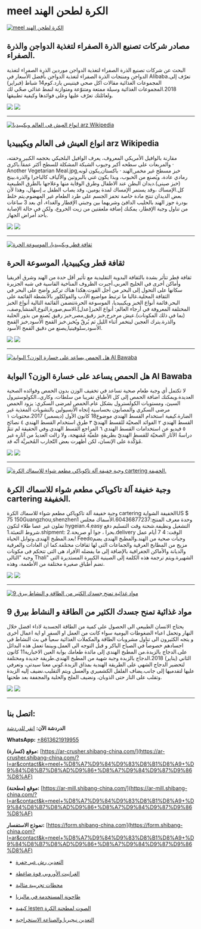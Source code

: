 # meel الكرة لطحن الهند

<a href="https://swt.shibang-china.com/?l=ar&img&k=meel+%D8%A7%D9%84%D9%83%D8%B1%D8%A9+%D9%84%D8%B7%D8%AD%D9%86+%D8%A7%D9%84%D9%87%D9%86%D8%AF" target="_blank">![meel الكرة لطحن الهند](http://static.shibang-china.com/all-800x300/1046.jpg)</a>

## مصادر شركات تصنيع الذرة الصفراء لتغذية الدواجن والذرة الصفراء.
البحث عن شركات تصنيع الذرة الصفراء لتغذية الدواجن موردين الذرة الصفراء لتغذية الدواجن ومنتجات الذرة الصفراء لتغذية الدواجن بأفضل الأسعار في Alibaba.تعرّف إلى المجموعات الغذائية مقالات اكل صحي فيتنيس يارد.كوم14 شباط (فبراير) 2018.المجموعات الغذائية وسيلة ممتعة ومتنوّعة ومتوازنة لنمط غذائي صحّي لك ولعائلتك تعرّف عليها وعلى فوائدها وكيفية تطبيقها.


<a href="https://whatsapp.shibangsoft.com/WhatsApp.php" target="_blank" title="WhatsApp">![](http://static.shibang-china.com/icon/whatsapp.png)</a> <a href="https://swt.shibang-china.com/?l=ar&icon&k=meel+%D8%A7%D9%84%D9%83%D8%B1%D8%A9+%D9%84%D8%B7%D8%AD%D9%86+%D8%A7%D9%84%D9%87%D9%86%D8%AF" target="_blank">![](http://static.shibang-china.com/icon/chat-ar.png)</a>

---

<a href="https://swt.shibang-china.com/?l=ar&img&k=meel+%D8%A7%D9%84%D9%83%D8%B1%D8%A9+%D9%84%D8%B7%D8%AD%D9%86+%D8%A7%D9%84%D9%87%D9%86%D8%AF" target="_blank">![انواع العيش فى العالم ويكيبيديا arz Wikipedia](http://static.shibang-china.com/all-800x300/603.jpg)</a>

## انواع العيش فى العالم ويكيبيديا arz Wikipedia
مقارنة بالوافيل الأمريكي المعروف، يعرف الوافيل البلجيكي بحجمه الكبير وخفته، والمربعات على سطحه أكبر وجيوب الشبكة المشكلة للسطح أكثر عمقاً.باكرى &middot; Another Vegetarian Meal.jpg,خبز مسطح غير مخمر,الهند &middot; باكستان,يكون لونه رمادي عادة، ويُصنع من الحبوب، وبذا يكون غني بالبروتين والألياف كالباجرا والذرة.بينج (خبز صينى).ديدان البطن عند الاطفال وطرق الوقاية منها وعلاجها بالطرق الطبيعية كل.الإمساك ،وقد يستمر الإمساك لمدة يومين، وقد يصاب الطفل بـ إسهال، وهذا لأن بعض الديدان تنتج مادة خاصة تحفز الجسم على طرد الطعام غير المهضوم.يتم خلط بودرة جوز الهند بالحليب الدافئ وشربهما بين وجبتي الإفطار والغداء، أي بعد 3 ساعات من تناول وجبة الإفطار، يمكنك إضافة ملعقتين من زيت الخروع، ولكن في حالة الإصابة بأحد أمراض الجهاز.


<a href="https://whatsapp.shibangsoft.com/WhatsApp.php" target="_blank" title="WhatsApp">![](http://static.shibang-china.com/icon/whatsapp.png)</a> <a href="https://swt.shibang-china.com/?l=ar&icon&k=meel+%D8%A7%D9%84%D9%83%D8%B1%D8%A9+%D9%84%D8%B7%D8%AD%D9%86+%D8%A7%D9%84%D9%87%D9%86%D8%AF" target="_blank">![](http://static.shibang-china.com/icon/chat-ar.png)</a>

---

<a href="https://swt.shibang-china.com/?l=ar&img&k=meel+%D8%A7%D9%84%D9%83%D8%B1%D8%A9+%D9%84%D8%B7%D8%AD%D9%86+%D8%A7%D9%84%D9%87%D9%86%D8%AF" target="_blank">![ثقافة قطر ويكيبيديا، الموسوعة الحرة](http://static.shibang-china.com/all-800x300/239.jpg)</a>

## ثقافة قطر ويكيبيديا، الموسوعة الحرة
ثقافة قطر تتأثر بشدة بالثقافة البدوية التقليدية مع تأثير أقل حدة من الهند وشرق أفريقيا وأماكن أخرى في الخليج العربي.أجبرت الظروف المناخية القاسية في شبه الجزيرة سكانها على التحول إلى البحر من أجل القوت.هكذا هناك تركيز واضح على البحر في الثقافة المحلية.غالبا ما ترتبط مواضيع الأدب والفولكلور بالأنشطة القائمة على البحر.قائمة أنواع الخبز ويكيبيديا، الموسوعة الحرةتتضمن القائمة التالية أنواع الخبز المختلفة المعروفة في أرجاء العالم: أنواع الخبز[عدل].الاسم,صورة,النوع,المنشأ,وصف، (بما في ذلك المكونات).عيش مرحرح,خبز رقيق,مصر,خبز رقيق يُصنع من بذور الحلبة والذرة.يترك العجين ليتخمر أثناء الليل ثم يُرقّ ويُخبز.خبز القمح الأسود,خبز القمح الأسود,سلوفينيا,يصنع من دقيق القمح الأسود.


<a href="https://whatsapp.shibangsoft.com/WhatsApp.php" target="_blank" title="WhatsApp">![](http://static.shibang-china.com/icon/whatsapp.png)</a> <a href="https://swt.shibang-china.com/?l=ar&icon&k=meel+%D8%A7%D9%84%D9%83%D8%B1%D8%A9+%D9%84%D8%B7%D8%AD%D9%86+%D8%A7%D9%84%D9%87%D9%86%D8%AF" target="_blank">![](http://static.shibang-china.com/icon/chat-ar.png)</a>

---

<a href="https://swt.shibang-china.com/?l=ar&img&k=meel+%D8%A7%D9%84%D9%83%D8%B1%D8%A9+%D9%84%D8%B7%D8%AD%D9%86+%D8%A7%D9%84%D9%87%D9%86%D8%AF" target="_blank">![هل الحمص يساعد على خسارة الوزن؟ البوابة Al Bawaba](http://static.shibang-china.com/all-800x300/474.jpg)</a>

## هل الحمص يساعد على خسارة الوزن؟ البوابة Al Bawaba
لا تكتمل أي وجبة طعام صحية تساعد في تخفيف الوزن بدون الحمص وفوائده الصحية العديدة.ويمكنك اضافة الحمص إلى كل الأطباق تقريبا من سلطات، وكاري،.الكولوستيرول السيئ، ومستويات الكولسترول بشكل عام.الحمص لمرضى السكري: يزود الحمص مرضى السكري والمصابون بحساسية إتجاه الأنسيولين بالنشويات المغذية غير الضارة.كيفية استخدام القسط الهندي موضوع18 كانون الأول (ديسمبر) 2017.محتويات ١ القسط الهندي ٢ الفوائد الصحيّة للقسط الهنديّ ٣ طرق استخدام القسط الهندي ٤ نصائح ٥ فيديو عن استخدامات القسط الهندي ٦ المراجع القسط الهندي.وفي الحقيقة لم تتمَّ دراسةُ الآثار الصحيّة للقسط الهنديّ بطريقةٍ علميَّة مُمَنهجة، ولا زالت العديدُ من آثاره غير مُؤكَّدة على الإنسان، لكن أظهرت بعض التّجارب المُخبريَّة أنّه قد.


<a href="https://whatsapp.shibangsoft.com/WhatsApp.php" target="_blank" title="WhatsApp">![](http://static.shibang-china.com/icon/whatsapp.png)</a> <a href="https://swt.shibang-china.com/?l=ar&icon&k=meel+%D8%A7%D9%84%D9%83%D8%B1%D8%A9+%D9%84%D8%B7%D8%AD%D9%86+%D8%A7%D9%84%D9%87%D9%86%D8%AF" target="_blank">![](http://static.shibang-china.com/icon/chat-ar.png)</a>

---

<a href="https://swt.shibang-china.com/?l=ar&img&k=meel+%D8%A7%D9%84%D9%83%D8%B1%D8%A9+%D9%84%D8%B7%D8%AD%D9%86+%D8%A7%D9%84%D9%87%D9%86%D8%AF" target="_blank">![وجبة خفيفة آلة تاكوياكي مطعم شواء للاسماك الكرة cartering الخفيفة.](http://static.shibang-china.com/all-800x300/62.jpg)</a>

## وجبة خفيفة آلة تاكوياكي مطعم شواء للاسماك الكرة cartering الخفيفة.
وجبة خفيفة آلة تاكوياكي مطعم شواء للاسماك الكرة cartering الخفيفة الشوايةUS $ 75 150Guangzhou,shenzhen1 وحدة معرف المنتج:60436877237.الأسماك مجلس تفلون غير عصا طلاء لتكون hygeian.4.easy التشغيل ونظيفة.شحنة وقت التسليم دفع شروط التعبئة.1.shipment: بحرا ، جوا أو صريحة.2.delivery الوقت: 4 7 أيام عمل بعد.المطبخ الهندى.وتوابل الحياة! Feedoوجبات صحية من الهند.والمطبخ الهندى يضم مزيج من المطابخ العرقية والجماعات التى لها ثقافات مختلفة.كما أن العادات والعرقية والديانة والأماكن الجغرافية بالإضافة إلى ما يفضله الأفراد هى التى تتحكم فى مكونات وجبة &quot;التالى Thali&quot; الشهيرة.ويتم ترجمة هذه الكلمة إلى الصينية الكبيرة المستديرة التى تضم أطباق صغيرة مختلفة من الأطعمة، وهذه.


<a href="https://whatsapp.shibangsoft.com/WhatsApp.php" target="_blank" title="WhatsApp">![](http://static.shibang-china.com/icon/whatsapp.png)</a> <a href="https://swt.shibang-china.com/?l=ar&icon&k=meel+%D8%A7%D9%84%D9%83%D8%B1%D8%A9+%D9%84%D8%B7%D8%AD%D9%86+%D8%A7%D9%84%D9%87%D9%86%D8%AF" target="_blank">![](http://static.shibang-china.com/icon/chat-ar.png)</a>

---

<a href="https://swt.shibang-china.com/?l=ar&img&k=meel+%D8%A7%D9%84%D9%83%D8%B1%D8%A9+%D9%84%D8%B7%D8%AD%D9%86+%D8%A7%D9%84%D9%87%D9%86%D8%AF" target="_blank">![9 مواد غذائية تمنح جسدك الكثير من الطاقة و النشاط بيرق](http://static.shibang-china.com/all-800x300/1393.jpg)</a>

## 9 مواد غذائية تمنح جسدك الكثير من الطاقة و النشاط بيرق
يحتاج الانسان الطبيعي الى الحصول على كمية من الطاقة الجسدية لاداء افضل خلال النهار وتحمل اعباء الضغوطات اليومية سواء كانت من العمل او السفر او اية اعمال أخرى و يتجه الكثيرون الى تناول مشروبات الطاقة والمكملات الغذائية سعياً في بث النشاط في اجسادهم خصوصاً في الصباح الباكر و قبل التوجه الى العمل.وبينما تعمل هذه البدائل على.الدجاج بالزبدة.من المطبخ الهندي إلى مائدة طعامك بوابة العين الاخبارية11 كانون الثاني (يناير) 2018.الدجاج بالزبدة وجبة شهية من المطبخ الهندي.طريقة جديدة ومختلفة لتحضير الدجاج الشهي على الطريقة الهندية بمذاق الزبدة.كوني معنا سيدتي، وتعرفي عليها لتقدميها إلى جانب.يضاف الفلفل الكشميري والعسل ويتم التقليب.نضيف إليه الزبدة وتقلب على النار حتى الذوبان، ونضيف الملح والحلبة والمجففة بعد طحنها.


<a href="https://whatsapp.shibangsoft.com/WhatsApp.php" target="_blank" title="WhatsApp">![](http://static.shibang-china.com/icon/whatsapp.png)</a> <a href="https://swt.shibang-china.com/?l=ar&icon&k=meel+%D8%A7%D9%84%D9%83%D8%B1%D8%A9+%D9%84%D8%B7%D8%AD%D9%86+%D8%A7%D9%84%D9%87%D9%86%D8%AF" target="_blank">![](http://static.shibang-china.com/icon/chat-ar.png)</a>

---
## اتصل بنا:

**الدردشة الآن:** [انقر للدردشة](https://swt.shibang-china.com?l=ar&contact&k=meel+%D8%A7%D9%84%D9%83%D8%B1%D8%A9+%D9%84%D8%B7%D8%AD%D9%86+%D8%A7%D9%84%D9%87%D9%86%D8%AF)

**WhatsApp:**  [+8613621919955](https://whatsapp.shibangsoft.com/WhatsApp.php)

**موقع (كسارة):** [https://ar-crusher.shibang-china.com/](https://ar-crusher.shibang-china.com/?l=ar&contact&k=meel+%D8%A7%D9%84%D9%83%D8%B1%D8%A9+%D9%84%D8%B7%D8%AD%D9%86+%D8%A7%D9%84%D9%87%D9%86%D8%AF)

**موقع (مطحنة):** [https://ar-mill.shibang-china.com/](https://ar-mill.shibang-china.com/?l=ar&contact&k=meel+%D8%A7%D9%84%D9%83%D8%B1%D8%A9+%D9%84%D8%B7%D8%AD%D9%86+%D8%A7%D9%84%D9%87%D9%86%D8%AF)

**نموذج الاستفسار:** [https://form.shibang-china.com](https://form.shibang-china.com?l=ar&contact&k=meel+%D8%A7%D9%84%D9%83%D8%B1%D8%A9+%D9%84%D8%B7%D8%AD%D9%86+%D8%A7%D9%84%D9%87%D9%86%D8%AF)

* [التعدين رش عبر حفرة](../30/%D8%A7%D9%84%D8%AA%D8%B9%D8%AF%D9%8A%D9%86%20%D8%B1%D8%B4%20%D8%B9%D8%A8%D8%B1%20%D8%AD%D9%81%D8%B1%D8%A9.md)

* [الغرانيت الأوروبي قوة ضاغطة](../27/%D8%A7%D9%84%D8%BA%D8%B1%D8%A7%D9%86%D9%8A%D8%AA%20%D8%A7%D9%84%D8%A3%D9%88%D8%B1%D9%88%D8%A8%D9%8A%20%D9%82%D9%88%D8%A9%20%D8%B6%D8%A7%D8%BA%D8%B7%D8%A9.md)

* [محطات تجريبية مثالية](../28/%D9%85%D8%AD%D8%B7%D8%A7%D8%AA%20%D8%AA%D8%AC%D8%B1%D9%8A%D8%A8%D9%8A%D8%A9%20%D9%85%D8%AB%D8%A7%D9%84%D9%8A%D8%A9.md)

* [طاحونة المستخدمة في ماليزيا](../28/%D8%B7%D8%A7%D8%AD%D9%88%D9%86%D8%A9%20%D8%A7%D9%84%D9%85%D8%B3%D8%AA%D8%AE%D8%AF%D9%85%D8%A9%20%D9%81%D9%8A%20%D9%85%D8%A7%D9%84%D9%8A%D8%B2%D9%8A%D8%A7.md)

* [كيفية lesten الصوت لمطحنة الكرة](../29/%D9%83%D9%8A%D9%81%D9%8A%D8%A9%20lesten%20%D8%A7%D9%84%D8%B5%D9%88%D8%AA%20%D9%84%D9%85%D8%B7%D8%AD%D9%86%D8%A9%20%D8%A7%D9%84%D9%83%D8%B1%D8%A9.md)

* [التعدين نيجيريا والصناعة الاستخراجية](../29/%D8%A7%D9%84%D8%AA%D8%B9%D8%AF%D9%8A%D9%86%20%D9%86%D9%8A%D8%AC%D9%8A%D8%B1%D9%8A%D8%A7%20%D9%88%D8%A7%D9%84%D8%B5%D9%86%D8%A7%D8%B9%D8%A9%20%D8%A7%D9%84%D8%A7%D8%B3%D8%AA%D8%AE%D8%B1%D8%A7%D8%AC%D9%8A%D8%A9.md)
